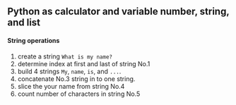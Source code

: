 ## Python as calculator and variable number, string, and list

#### String operations

1. create a string `What is my name?`
2. determine index at first and last of string No.1
3. build 4 strings `My`, `name`, `is`, and `...`.
4. concatenate No.3 string in to one string.
5. slice the your name from string No.4
6. count number of characters in string No.5